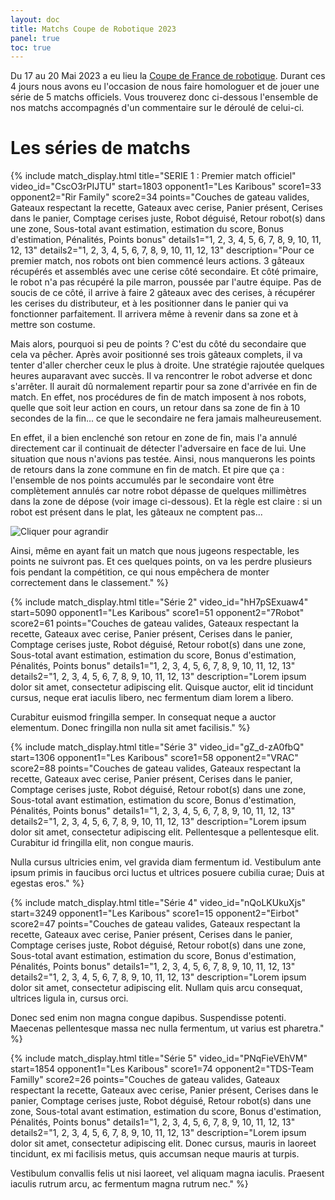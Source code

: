 ```yaml
---
layout: doc
title: Matchs Coupe de Robotique 2023
panel: true
toc: true
---
```


Du 17 au 20 Mai 2023 a eu lieu la [Coupe de France de robotique](https://www.coupederobotique.fr/). Durant ces 4 jours nous avons eu l'occasion de nous faire homologuer et de jouer une série de 5 matchs officiels. Vous trouverez donc ci-dessous l'ensemble de nos matchs accompagnés d'un commentaire sur le déroulé de celui-ci. 

# Les séries de matchs

{% include match_display.html 
title="SERIE 1 : Premier match officiel" 
video_id="CscO3rPIJTU" 
start=1803 
opponent1="Les Karibous" 
score1=33 
opponent2="Rir Family" 
score2=34 
points="Couches de gateau valides, Gateaux respectant la recette, Gateaux avec cerise, Panier présent, Cerises dans le panier, Comptage cerises juste, Robot déguisé, Retour robot(s) dans une zone, Sous-total avant estimation, estimation du score, Bonus d'estimation, Pénalités, Points bonus"
details1="1, 2, 3, 4, 5, 6, 7, 8, 9, 10, 11, 12, 13"
details2="1, 2, 3, 4, 5, 6, 7, 8, 9, 10, 11, 12, 13"
description="Pour ce premier match, nos robots ont bien commencé leurs actions. 3 gâteaux récupérés et assemblés avec une cerise côté secondaire. Et côté primaire, le robot n'a pas récupéré la pile marron, poussée par l'autre équipe. Pas de soucis de ce côté, il arrive à faire 2 gâteaux avec des cerises, à récupérer les cerises du distributeur, et à les positionner dans le panier qui va fonctionner parfaitement. Il arrivera même à revenir dans sa zone et à mettre son costume.

Mais alors, pourquoi si peu de points ? C'est du côté du secondaire que cela va pêcher. Après avoir positionné ses trois gâteaux complets, il va tenter d'aller chercher ceux le plus à droite. Une stratégie rajoutée quelques heures auparavant avec succès. Il va rencontrer le robot adverse et donc s'arrêter. Il aurait dû normalement repartir pour sa zone d'arrivée en fin de match. En effet, nos procédures de fin de match imposent à nos robots, quelle que soit leur action en cours, un retour dans sa zone de fin à 10 secondes de la fin... ce que le secondaire ne fera jamais malheureusement.

En effet, il a bien enclenché son retour en zone de fin, mais l'a annulé directement car il continuait de détecter l'adversaire en face de lui. Une situation que nous n'avions pas testée. Ainsi, nous manquerons les points de retours dans la zone commune en fin de match. Et pire que ça : l'ensemble de nos points accumulés par le secondaire vont être complètement annulés car notre robot dépasse de quelques millimètres dans la zone de dépose (voir image ci-dessous). Et la règle est claire : si un robot est présent dans le plat, les gâteaux ne comptent pas...

![Cliquer pour agrandir](IMG_20230518_095035.jpg)

Ainsi, même en ayant fait un match que nous jugeons respectable, les points ne suivront pas. Et ces quelques points, on va les perdre plusieurs fois pendant la compétition, ce qui nous empêchera de monter correctement dans le classement." 
%}

{% include match_display.html 
title="Série 2" 
video_id="hH7pSExuaw4" 
start=5090 
opponent1="Les Karibous" 
score1=51 
opponent2="7Robot" 
score2=61 
points="Couches de gateau valides, Gateaux respectant la recette, Gateaux avec cerise, Panier présent, Cerises dans le panier, Comptage cerises juste, Robot déguisé, Retour robot(s) dans une zone, Sous-total avant estimation, estimation du score, Bonus d'estimation, Pénalités, Points bonus"
details1="1, 2, 3, 4, 5, 6, 7, 8, 9, 10, 11, 12, 13"
details2="1, 2, 3, 4, 5, 6, 7, 8, 9, 10, 11, 12, 13"
description="Lorem ipsum dolor sit amet, consectetur adipiscing elit. Quisque auctor, elit id tincidunt cursus, neque erat iaculis libero, nec fermentum diam lorem a libero.

Curabitur euismod fringilla semper. In consequat neque a auctor elementum. Donec fringilla non nulla sit amet facilisis." 
%}

{% include match_display.html 
title="Série 3" 
video_id="gZ_d-zA0fbQ" 
start=1306 
opponent1="Les Karibous" 
score1=58 
opponent2="VRAC" 
score2=88 
points="Couches de gateau valides, Gateaux respectant la recette, Gateaux avec cerise, Panier présent, Cerises dans le panier, Comptage cerises juste, Robot déguisé, Retour robot(s) dans une zone, Sous-total avant estimation, estimation du score, Bonus d'estimation, Pénalités, Points bonus"
details1="1, 2, 3, 4, 5, 6, 7, 8, 9, 10, 11, 12, 13"
details2="1, 2, 3, 4, 5, 6, 7, 8, 9, 10, 11, 12, 13"
description="Lorem ipsum dolor sit amet, consectetur adipiscing elit. Pellentesque a pellentesque elit. Curabitur id fringilla elit, non congue mauris.

Nulla cursus ultricies enim, vel gravida diam fermentum id. Vestibulum ante ipsum primis in faucibus orci luctus et ultrices posuere cubilia curae; Duis at egestas eros." 
%}

{% include match_display.html 
title="Série 4" 
video_id="nQoLKUkuXjs" 
start=3249 
opponent1="Les Karibous" 
score1=15 
opponent2="Eirbot" 
score2=47 
points="Couches de gateau valides, Gateaux respectant la recette, Gateaux avec cerise, Panier présent, Cerises dans le panier, Comptage cerises juste, Robot déguisé, Retour robot(s) dans une zone, Sous-total avant estimation, estimation du score, Bonus d'estimation, Pénalités, Points bonus"
details1="1, 2, 3, 4, 5, 6, 7, 8, 9, 10, 11, 12, 13"
details2="1, 2, 3, 4, 5, 6, 7, 8, 9, 10, 11, 12, 13"
description="Lorem ipsum dolor sit amet, consectetur adipiscing elit. Nullam quis arcu consequat, ultrices ligula in, cursus orci.

Donec sed enim non magna congue dapibus. Suspendisse potenti. Maecenas pellentesque massa nec nulla fermentum, ut varius est pharetra." 
%}

{% include match_display.html 
title="Série 5" 
video_id="PNqFieVEhVM" 
start=1854 
opponent1="Les Karibous" 
score1=74 
opponent2="TDS-Team Familly" 
score2=26 
points="Couches de gateau valides, Gateaux respectant la recette, Gateaux avec cerise, Panier présent, Cerises dans le panier, Comptage cerises juste, Robot déguisé, Retour robot(s) dans une zone, Sous-total avant estimation, estimation du score, Bonus d'estimation, Pénalités, Points bonus"
details1="1, 2, 3, 4, 5, 6, 7, 8, 9, 10, 11, 12, 13"
details2="1, 2, 3, 4, 5, 6, 7, 8, 9, 10, 11, 12, 13"
description="Lorem ipsum dolor sit amet, consectetur adipiscing elit. Donec cursus, mauris in laoreet tincidunt, ex mi facilisis metus, quis accumsan neque mauris at turpis.

Vestibulum convallis felis ut nisi laoreet, vel aliquam magna iaculis. Praesent iaculis rutrum arcu, ac fermentum magna rutrum nec." 
%}
